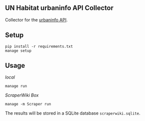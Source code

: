 ## UN Habitat urbaninfo API Collector

Collector for the [urbaninfo API](http://www.devinfo.org/urbaninfo/libraries/aspx/RegDataQuery.aspx).

## Setup

    pip install -r requirements.txt
    manage setup

## Usage

*local*

    manage run

*ScraperWiki Box*

    manage -m Scraper run

The results will be stored in a SQLite database `scraperwiki.sqlite`.
